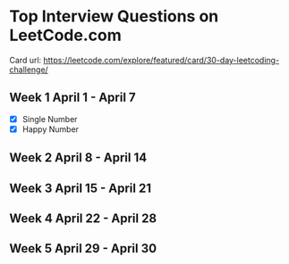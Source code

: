 # Top Interview Questions on LeetCode.com

Card url: https://leetcode.com/explore/featured/card/30-day-leetcoding-challenge/

## Week 1 April 1 - April 7
- [x] Single Number
- [x] Happy Number

## Week 2 April 8 - April 14

## Week 3 April 15 - April 21

## Week 4 April 22 - April 28

## Week 5 April 29 - April 30
